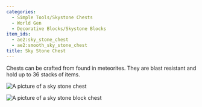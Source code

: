 ```yaml
---
categories:
  - Simple Tools/Skystone Chests
  - World Gen
  - Decorative Blocks/Skystone Blocks
item_ids:
  - ae2:sky_stone_chest
  - ae2:smooth_sky_stone_chest
title: Sky Stone Chest
---
```


Chests can be crafted from <ItemLink id="sky_stone_block" /> found in meteorites.
They are blast resistant and hold up to 36 stacks of items.

<div className="level"><div className="level-left">

<RecipeFor id="sky_stone_chest" />

</div><div className="level-right">

![A picture of a sky stone chest](../../../public/assets/large/sky_stone_chest.png)

</div></div>
<div className="level"><div className="level-left">

<RecipeFor id="smooth_sky_stone_chest" />

</div><div className="level-right">

![A picture of a sky stone block chest](../../../public/assets/large/sky_stone_block_chest.png)

</div></div>
